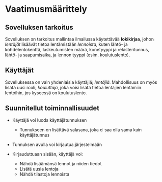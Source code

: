 # Vaatimusmäärittely

## Sovelluksen tarkoitus

Sovelluksen on tarkoitus mallintaa ilmailussa käytettävää **lokikirjaa**, johon *lentäjät* lisäävät tietoa lentämistään *lennoista*, kuten lähtö- ja kohdelentokenttä, laskeutumisten määrä, konetyyppi ja rekisteritunnus, lähtö- ja saapumisaika, ja lennon tyyppi (esim. koulutuslento).

## Käyttäjät

Sovelluksessa on vain yhdenlaisia käyttäjiä; *lentäjiä*. Mahdollisuus on myös lisätä uusi rooli, *kouluttaja*, joka voisi lisätä tietoa lentäjien lentämiin lentoihin, jos kyseessä on koulutuslento.

## Suunnitellut toiminnallisuudet

- Käyttäjä voi luoda käyttäjätunnuksen
  - Tunnukseen on lisättävä salasana, joka ei saa olla sama kuin käyttäjätunnus
- Tunnuksen avulla voi kirjautua järjestelmään

- Kirjauduttuaan sisään, käyttäjä voi:
  - Nähdä lisäämänsä lennot ja niiden tiedot
  - Lisätä uusia lentoja
  - Nähdä tilastoja lennoista
